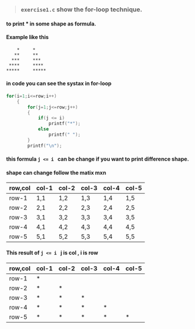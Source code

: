 > ### `exercise1.c` show the for-loop technique.
#### to print * in some shape as formula.
#### Example like this
```
    *     *
   **     **
  ***     ***
 ****     ****
*****     *****
```

#### in code you can see the systax in for-loop
``` C
for(i=1;i<=row;i++)
    {
        for(j=1;j<=row;j++)
        {
            if(j <= i)
                printf("*");
            else
                printf(" ");
        }
        printf("\n");
 ```
 
 #### this formula `j <= i ` can be change if you want to print difference shape.

 #### shape can change follow the matix mxn

| row,col | col-1 | col-2 | col-3 | col-4 | col-5 |
|---------|-------|-------|-------|-------|-------|
| row-1   | 1,1   | 1,2   | 1,3   | 1,4   | 1,5   |
| row-2   | 2,1   | 2,2   | 2,3   | 2,4   | 2,5   |
| row-3   | 3,1   | 3,2   | 3,3   | 3,4   | 3,5   |
| row-4   | 4,1   | 4,2   | 4,3   | 4,4   | 4,5   |
| row-5   | 5,1   | 5,2   | 5,3   | 5,4   | 5,5   |


 ####  This result of `j <= i ` j is col , i is row
 | row,col | col-1 | col-2 | col-3 | col-4 | col-5 |
|---------|-------|-------|-------|-------|-------|
| row-1   | *     |       |       |       |       |
| row-2   | *     | *     |       |       |       |
| row-3   | *     | *     | *     |       |       |
| row-4   | *     | *     | *     | *     |       |
| row-5   | *     | *     | *     | *     | *     |
